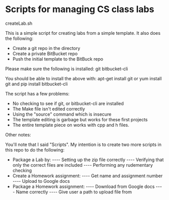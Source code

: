 # Scripts for managing CS class labs

createLab.sh

This is a simple script for creating labs from a simple template. It
 also does the following:
-  Create a git repo in the directory
-  Create a private BitBucket repo
-  Push the initial template to the BitBuck repo

Please make sure the following is installed:
git
bitbucket-cli

You should be able to install the above with:
  apt-get install git
or
  yum install git
and
  pip install bitbucket-cli

The script has a few problems:
-  No checking to see if git, or bitbucket-cli are installed
-  The Make file isn't edited correctly
-  Using the "source" command which is insecure
-  The template editing is garbage but works for these first projects
-  The entire template piece on works with cpp and h files.


Other notes:

You'll note that I said "Scripts".  My intention is to create two more 
 scripts in this repo to do the following:
- Package a Lab by:
----   Setting up the zip file correctly
----   Verifying that only the correct files are included
----   Performing any rudementary checking
- Create a Homework assignment:
----   Get name and assignment number
----   Upload to Google docs
- Package a Homework assignment:
----   Download from Google docs
----   Name correctly
----   Give user a path to upload file from
